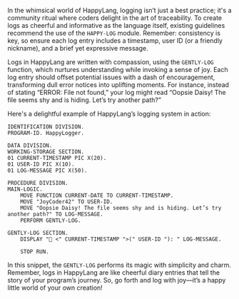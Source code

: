 In the whimsical world of HappyLang, logging isn’t just a best practice; it's a community ritual where coders delight in the art of traceability. To create logs as cheerful and informative as the language itself, existing guidelines recommend the use of the `HAPPY-LOG` module. Remember: consistency is key, so ensure each log entry includes a timestamp, user ID (or a friendly nickname), and a brief yet expressive message.

Logs in HappyLang are written with compassion, using the `GENTLY-LOG` function, which nurtures understanding while invoking a sense of joy. Each log entry should offset potential issues with a dash of encouragement, transforming dull error notices into uplifting moments. For instance, instead of stating “ERROR: File not found,” your log might read “Oopsie Daisy! The file seems shy and is hiding. Let’s try another path?”

Here's a delightful example of HappyLang’s logging system in action:

```happy
IDENTIFICATION DIVISION.
PROGRAM-ID. HappyLogger.

DATA DIVISION.
WORKING-STORAGE SECTION.
01 CURRENT-TIMESTAMP PIC X(20).
01 USER-ID PIC X(10).
01 LOG-MESSAGE PIC X(50).

PROCEDURE DIVISION.
MAIN-LOGIC.
    MOVE FUNCTION CURRENT-DATE TO CURRENT-TIMESTAMP.
    MOVE "JoyCoder42" TO USER-ID.
    MOVE "Oopsie Daisy! The file seems shy and is hiding. Let’s try another path?" TO LOG-MESSAGE.
    PERFORM GENTLY-LOG.

GENTLY-LOG SECTION.
    DISPLAY "🌟 <" CURRENT-TIMESTAMP ">(" USER-ID "): " LOG-MESSAGE.

    STOP RUN.
```

In this snippet, the `GENTLY-LOG` performs its magic with simplicity and charm. Remember, logs in HappyLang are like cheerful diary entries that tell the story of your program’s journey. So, go forth and log with joy—it’s a happy little world of your own creation!